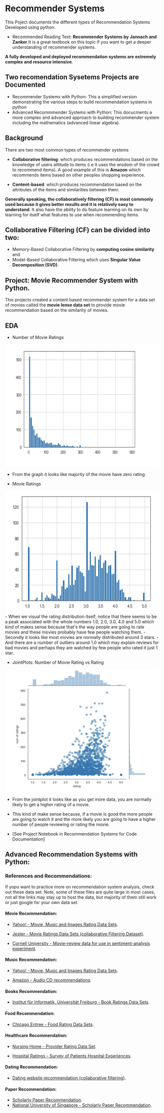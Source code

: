# Recommender Systems
 This Poject documents the different types of Recommendation Systems Developed using python.

 
- Recommended Reading Text: **Recommender Systems by Jannach and Zanker**.It is a great textbook on this topic if you want to get a deeper understanding of recommender systems.

**A fully developed and deployed recommendation systems are extremely complex and resource intensive**.

## Two recomendation Sysetems Projects are Documented
- Recommender Systems with Python: This a simplified version demonstrating the various steps to build recommendation systems in python
- Advanced Recommmender Systems with Python: This docucments a more complex and advanced approach to building recommender system including the mathematics (advanced linear algebra).

## Background
There are two most common types of recommender systems
- **Collaborative filtering**: which produces recommendations based on the knowledge of users attitude to items (i.e it uses the wisdom of the crowd to recommend items). A good example of this is **Amazon** which recommends items based on other peoples shopping experience.

- **Content-based**: which produces recommendation based on the attributes of the items and similarities between them.

**Generally speaking, the collaboratively filtering (CF) is most commonly used because it gives better results and it is relatively easy to understand**. It also have the ability to do feature learning on its own by learning for itself what features to use when recommending items.

## Collaborative Filtering (CF) can be divided into two:
- Memory-Based Collaborative Filtering by **computing cosine similarity** and 
- Model-Based Collaborative Filtering which uses **Singular Value Decomposition (SVD)**.

## Project: Movie Recommender System with Python. 
This projects created a content based recommender system for a data set of movies called the **movie lense data set** to provide movie recommendation based on the similarity of movies.

## EDA

- Number of Movie Ratings
<img src="./images/num_ratings.png" width="600" height="400">

- From the graph it looks like majority of the movie have zero rating


- Movie Ratings 
<img src="./images/ratings_dsn.png" width="600" height="400">
- When we visual the rating distribution itself, notice that there seems to be a peak associated with the whole numbers 1.0, 2.0, 3.0, 4.0 and 5.0 which kind of makes sense because that's the way people are going to rate movies and these movies probably have few people watching them.
- Secondly it looks like most movies are normally distributed around 3 stars.
- And there are a number of outliers around 1.0 which may explain reviews for bad movies and perhaps they are watched by few people who rated it just 1 star.

- JointPlots: Number of Movie Rating vs Rating
<img src="./images/num_rating_jointplot.png" width="600" height="400">

- From the jointplot it looks like as you get more data, you are normally likely to get a higher rating of a movie.
- This kind of make sense because, if a movie is good the more people are going to watch it and the more likely you are going to have a higher number of people reviewing or rating the movie.


- [See Project Notebook in Recommendation Systems for Code Documentation]

## Advanced Recommendation Systems with Python:




















### References and Recommendations:

If yopu want to practice more on recommendation system analysis, check out these data set. Note, some of these files are quite large in most cases, not all the links may stay up to host the data, but majority of them still work or just google for your own data set.

#### Movie Recommendation:

- [Yahoo! - Movie, Music and Images Rating Data Sets](https://webscope.sandbox.yahoo.com/catalog.php?datatype=r&guccounter=1&guce_referrer=aHR0cDovL2xvY2FsaG9zdDo4ODg4L25vdGVib29rcy9NeURhdGFfU2NpZW5jZV9Db2Rlcy9SZWZhY3RvcmVkX1B5X0RTX01MX0Jvb3RjYW1wLW1hc3Rlci8xOS1SZWNvbW1lbmRlci1TeXN0ZW1zLzAyLUFkdmFuY2VkJTIwUmVjb21tZW5kZXIlMjBTeXN0ZW1zJTIwd2l0aCUyMFB5dGhvbi5pcHluYg&guce_referrer_sig=AQAAACb_C41Y16e_4XYwnEUCt0-ToyiBXWYfPbiHPOJ7SVmX1lxDVGPwvRGeI_42INmLZgHfODbuz7taZgfyMnX8Y159S4RwQbKg6lAvpy6PjZmI_eu-afc4-vF0stdqAUje4FFq8NTRCGSfu3SI-ls6ofRrfLk2r76axGv7RmQg5jW_).

- [Jester -  Movie Ratings Data Sets (collaborative Filtering Dataset)](https://goldberg.berkeley.edu/jester-data/).

- [Cornell University - Movie-review data for use in sentiment-analysis experiment](http://www.cs.cornell.edu/people/pabo/movie-review-data/).

#### Music Recommendation:

- [Yahoo! - Movie, Music and Images Rating Data Sets](https://webscope.sandbox.yahoo.com/catalog.php?datatype=r&guccounter=1&guce_referrer=aHR0cDovL2xvY2FsaG9zdDo4ODg4L25vdGVib29rcy9NeURhdGFfU2NpZW5jZV9Db2Rlcy9SZWZhY3RvcmVkX1B5X0RTX01MX0Jvb3RjYW1wLW1hc3Rlci8xOS1SZWNvbW1lbmRlci1TeXN0ZW1zLzAyLUFkdmFuY2VkJTIwUmVjb21tZW5kZXIlMjBTeXN0ZW1zJTIwd2l0aCUyMFB5dGhvbi5pcHluYg&guce_referrer_sig=AQAAACb_C41Y16e_4XYwnEUCt0-ToyiBXWYfPbiHPOJ7SVmX1lxDVGPwvRGeI_42INmLZgHfODbuz7taZgfyMnX8Y159S4RwQbKg6lAvpy6PjZmI_eu-afc4-vF0stdqAUje4FFq8NTRCGSfu3SI-ls6ofRrfLk2r76axGv7RmQg5jW_).

- [Amazon - Audio CD recommendations](http://131.193.40.52/data/).

#### Books Recommendation:

- [Institut für Informatik, Universität Freiburg - Book Ratings Data Sets](http://www2.informatik.uni-freiburg.de/~cziegler/BX/).

#### Food Recommendation:

- [Chicago Entree - Food Rating Data Sets](http://archive.ics.uci.edu/ml/datasets/Entree+Chicago+Recommendation+Data).

#### Healthcare Recommendation:
- [Nursing Home - Provider Rating Data Set](http://data.medicare.gov/dataset/Nursing-Home-Compare-Provider-Ratings/mufm-vy8d).

- [Hospital Ratings - Survey of Patients Hospital Experiences](http://data.medicare.gov/dataset/Survey-of-Patients-Hospital-Experiences-HCAHPS-/rj76-22dk).

#### Dating Recommendation:
- [Dating website recommendation (collaborative filtering)](www.libimseti.cz).

#### Paper Recommendation:
- [Scholarly Paper Recommendation](http://www.occamslab.com/petricek/data/).
- [National University of Singapore - Scholarly Paper Recommendation](http://www.comp.nus.edu.sg/~sugiyama/SchPaperRecData.html).








